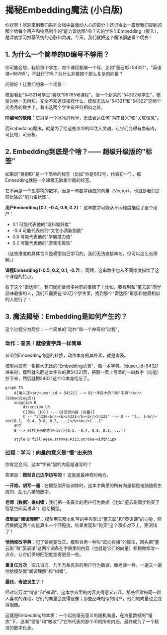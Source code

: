 # 揭秘Embedding魔法 (小白版)

你好呀！欢迎来到我们系列文档中最激动人心的部分！还记得上一篇里我们提到的那个给每个用户和物品制作的"能力雷达图"吗？它的学名叫Embedding（嵌入），是深度学习推荐系统的心脏和灵魂。今天，我们就把这个魔法彻底看个明白！

## 1. 为什么一个简单的ID编号不够用？

你可能会想，我给每个学生、每个课程都编一个号，比如"董云彰=54321"，"英语课=98765"，不就行了吗？为什么非要搞个那么复杂的向量？

问得好！让我们想象一个场景：

模型看到"54321号学生"喜欢"98765号课程"。但一个新来的"54322号学生"，模型对他一无所知，完全不知道该推荐什么。模型无法从"54321"和"54322"这两个光秃秃的数字上，看出这两个学生有任何相似之处。

**ID编号的缺陷**：它只是一个冰冷的代号，无法表达任何"内在含义"和"关联信息"。

而Embedding魔法，就是为了给这些冰冷的ID注入灵魂，让它们变得有血有肉，可比较，可分析。

## 2. Embedding到底是个啥？—— 超级升级版的"标签"

如果说"类别ID"是一个简单的标签（比如"你是862号，代表初一"），那Embedding就是一个超级无敌豪华版的标签。

它不再是一个孤零零的数字，而是一串数字组成的向量（Vector），也就是我们之前比喻的"能力雷达图"。

**用户Embedding [0.1, -0.4, 0.8, 0.2]**：
这串数字可能从不同维度描绘了这个用户：
- 0.1 可能代表他的"理科偏好度"
- -0.4 可能代表他的"文艺小清新指数"
- 0.8 可能代表他的"学霸潜力值"
- 0.2 可能代表他的"游戏宅属性"

（这些维度的具体含义是模型自己学习的，我们无法直接命名，但可以这么去理解。）

**课程Embedding [-0.5, 0.2, 0.1, -0.7]**：
同理，这串数字也从不同维度描绘了这个课程的特点。

有了这个"雷达图"，我们就能做很多神奇的事情了！比如，要找到和"董云彰"同学品味最像的人，我们只需要在100万个学生里，找到那个"雷达图"形状和他最相似的人就行了！

## 3. 魔法揭秘：Embedding是如何产生的？

这个过程分为两步：一个简单的"动作"和一个神奇的"过程"。

### 动作：查表！就像查字典一样简单

从ID到Embedding向量的转换，动作本身极其朴素，就是查表。

模型内部有一张巨大无比的"Embedding总表"，像一本字典。当user_id=54321进来时，模型就去翻这本字典的第54321页，把那一页上写着的一串数字（向量）抄下来，然后就把54321这个ID本身给忘了。

```mermaid
graph TD
    A[输入ID<br/>user_id = 54321] --> B{一本巨大的"用户字典"<br/>(Embedding层)}
    subgraph B
        direction LR
        C[页码 (ID)] --- D[该页内容 (向量)]
        C -- "54320<br/><b>54321</b><br/>54322" --> D -- "[...]<br/><b>[0.1, -0.4, 0.8, 0.2, ...]</b><br/>[...]"
    end
    B --> E[抄下来的内容<br/>[0.1, -0.4, 0.8, 0.2, ...]]

    style B fill:#eee,stroke:#333,stroke-width:1px
```

### 过程：学习！向量的意义是"悟"出来的

你肯定会问，这本"字典"里的内容是谁写的？

答案是：**模型自己边学边写的！** 这就是最神奇的地方。

**一开始，胡写一通**：在模型刚开始训练时，这本字典里的所有向量都是电脑随机生成的、乱七八糟的数字。

**老师（数据）来纠错**：我们把一条真实的用户行为数据（比如"董云彰同学购买了智慧空间英语课"）喂给模型。

**模型做"阅读理解"**：模型用它那本乱写的字典查出"董云彰"和"英语课"的向量，然后根据这两个向量算出一个匹配度，结果发现和"购买"这个事实对不上，预测错了！

**悄悄修改字典**：犯了错就要改正。模型会用一种叫"反向传播"的算法，回头把"董云彰"和"英语课"这两个词条在字典里的内容（也就是它们的向量）都稍微修改一点点，让它们俩的匹配度变得更高一些。

**重复亿万次**：把几百万、几千万条真实的用户行为数据，像老师一样，一遍又一遍地给模型做"阅读理解"和"纠错"。

**最终，奇迹发生了！**

经过亿万次"纠错"和"微调"，这本字典里的内容变得意义非凡。那些经常被同一群人喜欢的课程，它们的向量会变得很像；那些品味相似的用户，他们的向量也会变得很像。

这就是Embedding的本质：一个起初毫无意义的随机向量，在海量数据的"锤炼"下，逐渐"领悟"和"吸收"了它所代表的那个ID的所有内涵，最终成为了一个精准的数学化身。
